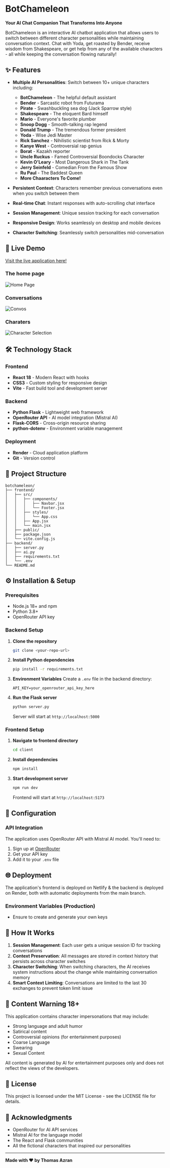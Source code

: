 # BotChameleon

**Your AI Chat Companion That Transforms Into Anyone**

BotChameleon is an interactive AI chatbot application that allows users to switch between different character personalities while maintaining conversation context. Chat with Yoda, get roasted by Bender, receive wisdom from Shakespeare, or get help from any of the available characters - all while keeping the conversation flowing naturally!

## ✨ Features

- **Multiple AI Personalities**: Switch between 10+ unique characters including:
  - **BotChameleon** - The helpful default assistant
  - **Bender** - Sarcastic robot from Futurama
  - **Pirate** - Swashbuckling sea dog (Jack Sparrow style)
  - **Shakespeare** - The eloquent Bard himself
  - **Mario** - Everyone's favorite plumber
  - **Snoop Dogg** - Smooth-talking rap legend
  - **Donald Trump** - The tremendous former president
  - **Yoda** - Wise Jedi Master
  - **Rick Sanchez** - Nihilistic scientist from Rick & Morty
  - **Kanye West** - Controversial rap genius
  - **Borat** - Kazakh reporter
  - **Uncle Ruckus** - Famed Controversial Boondocks Character
  - **Kevin O'Leary** - Most Dangerous Shark in The Tank
  - **Jerry Seinfeld** - Comedian From the Famous Show
  - **Ru Paul** - The Baddest Queen
  - **More Chaaracters To Come!**

- **Persistent Context**: Characters remember previous conversations even when you switch between them
- **Real-time Chat**: Instant responses with auto-scrolling chat interface
- **Session Management**: Unique session tracking for each conversation
- **Responsive Design**: Works seamlessly on desktop and mobile devices
- **Character Switching**: Seamlessly switch personalities mid-conversation

## 🚀 Live Demo

[Visit the live application here!](https://botchameleon.netlify.app/)

### The home page
![Home Page](client/src/assets/home-page.png)

### Conversations

![Convos](client/src/assets/convo.png)

### Charaters

![Character Selection](client/src/assets/char-switch.png)

## 🛠️ Technology Stack

### Frontend
- **React 18** - Modern React with hooks
- **CSS3** - Custom styling for responsive design
- **Vite** - Fast build tool and development server

### Backend
- **Python Flask** - Lightweight web framework
- **OpenRouter API** - AI model integration (Mistral AI)
- **Flask-CORS** - Cross-origin resource sharing
- **python-dotenv** - Environment variable management

### Deployment
- **Render** - Cloud application platform
- **Git** - Version control

## 📁 Project Structure

```
botchameleon/
├── frontend/
│   ├── src/
│   │   ├── components/
│   │   │   ├── Navbar.jsx
│   │   │   └── Footer.jsx
│   │   ├── styles/
│   │   │   └── App.css
│   │   ├── App.jsx
│   │   └── main.jsx
│   ├── public/
│   ├── package.json
│   └── vite.config.js
├── backend/
│   ├── server.py
│   ├── ai.py
│   ├── requirements.txt
│   └── .env
└── README.md
```

## ⚙️ Installation & Setup

### Prerequisites
- Node.js 18+ and npm
- Python 3.8+
- OpenRouter API key

### Backend Setup

1. **Clone the repository**
   ```bash
   git clone <your-repo-url>
   ```

2. **Install Python dependencies**
   ```bash
   pip install -r requirements.txt
   ```

3. **Environment Variables**
   Create a `.env` file in the backend directory:
   ```env
   API_KEY=your_openrouter_api_key_here
   ```

4. **Run the Flask server**
   ```bash
   python server.py
   ```
   Server will start at `http://localhost:5000`

### Frontend Setup

1. **Navigate to frontend directory**
   ```bash
   cd client
   ```

2. **Install dependencies**
   ```bash
   npm install
   ```

3. **Start development server**
   ```bash
   npm run dev
   ```
   Frontend will start at `http://localhost:5173`

## 🔧 Configuration

### API Integration
The application uses OpenRouter API with Mistral AI model. You'll need to:
1. Sign up at [OpenRouter](https://openrouter.ai/)
2. Get your API key
3. Add it to your `.env` file

## 🌐 Deployment

The application's frontend is deployed on Netlify & the backend is deployed on Render, both with automatic deployments from the main branch.

### Environment Variables (Production)
- Ensure to create and generate your own keys

## 🎯 How It Works

1. **Session Management**: Each user gets a unique session ID for tracking conversations
2. **Context Preservation**: All messages are stored in context history that persists across character switches
3. **Character Switching**: When switching characters, the AI receives system instructions about the change while maintaining conversation memory
4. **Smart Context Limiting**: Conversations are limited to the last 30 exchanges to prevent token limit issue

## 🚨 Content Warning 18+

This application contains character impersonations that may include:
- Strong language and adult humor
- Satirical content
- Controversial opinions (for entertainment purposes)
- Coarse Language
- Swearing
- Sexual Content

All content is generated by AI for entertainment purposes only and does not reflect the views of the developers.

## 📄 License

This project is licensed under the MIT License - see the LICENSE file for details.

## 🙏 Acknowledgments

- OpenRouter for AI API services
- Mistral AI for the language model
- The React and Flask communities
- All the fictional characters that inspired our personalities

---

**Made with ❤️ by Thomas Azran**